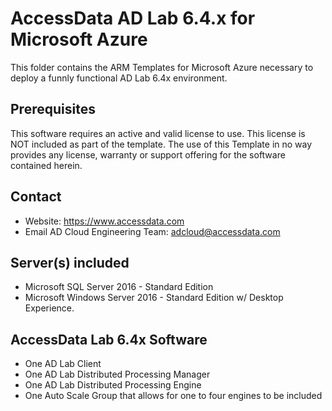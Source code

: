 # AccessData AD Lab 6.4.x for Microsoft Azure

This folder contains the ARM Templates for Microsoft Azure necessary to deploy a funnly functional AD Lab 6.4x environment.

## Prerequisites

This software requires an active and valid license to use. This license is NOT included as part of the template. The use of this Template in no way provides any license, warranty or support offering for the software contained herein.

## Contact

- Website: https://www.accessdata.com
- Email AD Cloud Engineering Team: adcloud@accessdata.com

## Server(s) included

- Microsoft SQL Server 2016 - Standard Edition
- Microsoft Windows Server 2016 - Standard Edition w/ Desktop Experience.

## AccessData Lab 6.4x Software
- One AD Lab Client
- One AD Lab Distributed Processing Manager
- One AD Lab Distributed Processing Engine
- One Auto Scale Group that allows for one to four engines to be included
```
